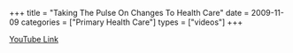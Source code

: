 +++
title = "Taking The Pulse On Changes To Health Care"
date = 2009-11-09
categories = ["Primary Health Care"]
types = ["videos"]
+++

[YouTube Link](https://www.youtube.com/watch?v=jKkeM8d_b6M)
